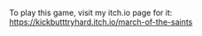 To play this game, visit my itch.io page for it: https://kickbutttryhard.itch.io/march-of-the-saints
